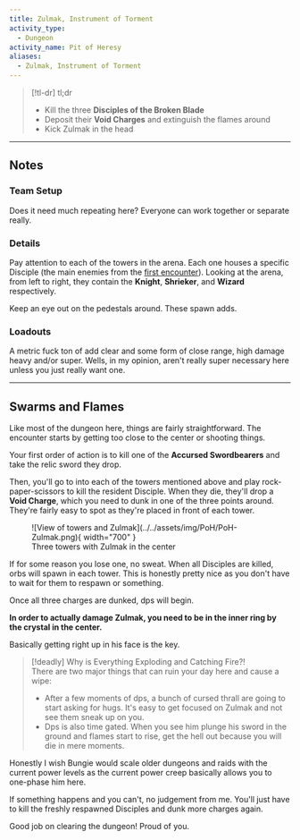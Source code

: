 ```yaml
---
title: Zulmak, Instrument of Torment
activity_type:
  - Dungeon
activity_name: Pit of Heresy
aliases:
  - Zulmak, Instrument of Torment
---
```


> [!tl-dr] tl;dr  
> - Kill the three **Disciples of the Broken Blade**
> - Deposit their **Void Charges** and extinguish the flames around
> - Kick Zulmak in the head

___

## Notes

### Team Setup

Does it need much repeating here? Everyone can work together or separate really.

### Details

Pay attention to each of the towers in the arena. Each one houses a specific Disciple (the main enemies from the [first encounter](1-The-Necropolis.md)). Looking at the arena, from left to right, they contain the **Knight**, **Shrieker**, and **Wizard** respectively.

Keep an eye out on the pedestals around. These spawn adds.

### Loadouts

A metric fuck ton of add clear and some form of close range, high damage heavy and/or super. Wells, in my opinion, aren't really super necessary here unless you just really want one.

----

## Swarms and Flames

Like most of the dungeon here, things are fairly straightforward. The encounter starts by getting too close to the center or shooting things.

Your first order of action is to kill one of the **Accursed Swordbearers** and take the relic sword they drop.  

Then, you'll go to into each of the towers mentioned above and play rock-paper-scissors to kill the resident Disciple. When they die, they'll drop a **Void Charge**, which you need to dunk in one of the three points around. They're fairly easy to spot as they're placed in front of each tower.

<figure markdown="span">
  ![View of towers and Zulmak](../../assets/img/PoH/PoH-Zulmak.png){ width="700" }
  <figcaption>Three towers with  Zulmak in the center</figcaption>
</figure>

If for some reason you lose one, no sweat. When all Disciples are killed, orbs will spawn in each tower. This is honestly pretty nice as you don't have to wait for them to respawn or something.

Once all three charges are dunked, dps will begin.

**In order to actually damage Zulmak, you need to be in the inner ring by the crystal in the center.**

Basically getting right up in his face is the key.

> [!deadly] Why is Everything Exploding and Catching Fire?!  
> There are two major things that can ruin your day here and cause a wipe:
> - After a few moments of dps, a bunch of cursed thrall are going to start asking for hugs. It's easy to get focused on Zulmak and not see them sneak up on you.
> - Dps is also time gated. When you see him plunge his sword in the ground and flames start to rise, get the hell out because you will die in mere moments.

Honestly I wish Bungie would scale older dungeons and raids with the current power levels as the current power creep basically allows you to one-phase him here.

If something happens and you can't, no judgement from me. You'll just have to kill the freshly respawned Disciples and dunk more charges again.

Good job on clearing the dungeon! Proud of you.




